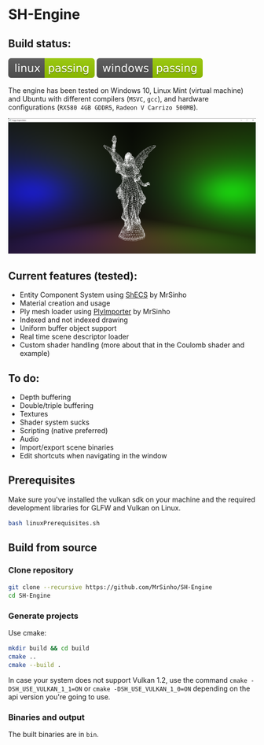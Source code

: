 # SH-Engine

## Build status: 
![linux_badge](.ShCI/linux-status.svg)
![windows_badge](.ShCI/windows-status.svg)

The engine has been tested on Windows 10, Linux Mint (virtual machine) and Ubuntu with different compilers (`MSVC`, `gcc`), and hardware configurations (`RX580 4GB GDDR5`, `Radeon V Carrizo 500MB`).

![test0](Saved/Pictures/coulomb.png)

## Current features (tested):
 - Entity Component System using [ShECS](https://github.com/MrSinho/ShECS) by MrSinho
 - Material creation and usage
 - Ply mesh loader using [PlyImporter](https://github.com/MrSinho/PlyImporter) by MrSinho
 - Indexed and not indexed drawing
 - Uniform buffer object support
 - Real time scene descriptor loader
 - Custom shader handling (more about that in the Coulomb shader and example)

## To do:
 - Depth buffering
 - Double/triple buffering
 - Textures
 - Shader system sucks
 - Scripting (native preferred)
 - Audio
 - Import/export scene binaries
 - Edit shortcuts when navigating in the window

## Prerequisites

Make sure you've installed the vulkan sdk on your machine and the required development libraries for GLFW and Vulkan on Linux. 

```bash
bash linuxPrerequisites.sh
```

## Build from source

### Clone repository

```bash
git clone --recursive https://github.com/MrSinho/SH-Engine
cd SH-Engine
``` 

### Generate projects

Use cmake:
```bash
mkdir build && cd build
cmake ..
cmake --build .
```

In case your system does not support Vulkan 1.2, use the command `cmake -DSH_USE_VULKAN_1_1=ON` or `cmake -DSH_USE_VULKAN_1_0=ON` depending on the api version you're going to use.

### Binaries and output

The built binaries are in `bin`.

